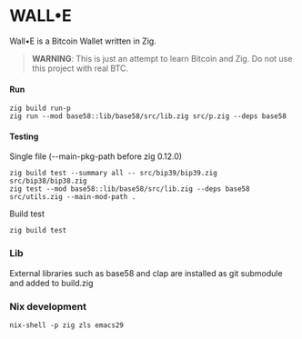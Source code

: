 # WALL•E

Wall•E is a Bitcoin Wallet written in Zig. 

> **WARNING**: This is just an attempt to learn Bitcoin and Zig. Do not use this project with real BTC.

#### Run
```
zig build run-p
zig run --mod base58::lib/base58/src/lib.zig src/p.zig --deps base58
```


#### Testing
Single file (--main-pkg-path before zig 0.12.0)
```
zig build test --summary all -- src/bip39/bip39.zig src/bip38/bip38.zig
zig test --mod base58::lib/base58/src/lib.zig --deps base58 src/utils.zig --main-mod-path .
```

Build test
```
zig build test
```

### Lib
External libraries such as base58 and clap are installed as git submodule and added to build.zig

### Nix development
```
nix-shell -p zig zls emacs29
```
